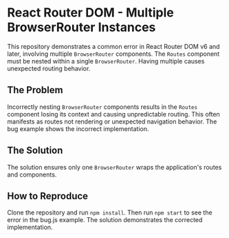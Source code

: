 # React Router DOM - Multiple BrowserRouter Instances

This repository demonstrates a common error in React Router DOM v6 and later, involving multiple `BrowserRouter` components.  The `Routes` component must be nested within a single `BrowserRouter`.  Having multiple causes unexpected routing behavior.

## The Problem

Incorrectly nesting `BrowserRouter` components results in the `Routes` component losing its context and causing unpredictable routing. This often manifests as routes not rendering or unexpected navigation behavior. The bug example shows the incorrect implementation. 

## The Solution

The solution ensures only one `BrowserRouter` wraps the application's routes and components.

## How to Reproduce

Clone the repository and run `npm install`. Then run `npm start` to see the error in the bug.js example. The solution demonstrates the corrected implementation. 
